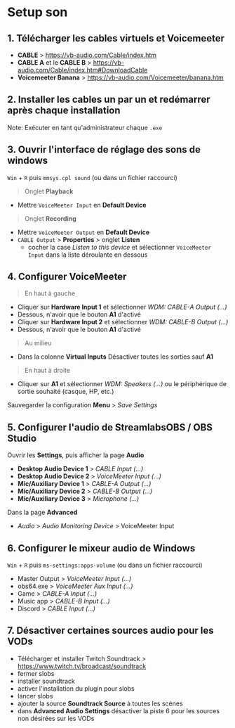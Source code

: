 # Setup son

## 1. Télécharger les cables virtuels et Voicemeeter

- **CABLE** > https://vb-audio.com/Cable/index.htm
- **CABLE A** et le **CABLE B** > https://vb-audio.com/Cable/index.htm#DownloadCable
- **Voicemeeter Banana** > https://vb-audio.com/Voicemeeter/banana.htm

## 2. Installer les cables un par un et redémarrer après chaque installation

Note: Exécuter en tant qu'administrateur chaque `.exe`

## 3. Ouvrir l'interface de réglage des sons de windows

`Win` + `R` puis `mmsys.cpl sound` (ou dans un fichier raccourci)

> Onglet **Playback**
- Mettre `VoiceMeeter Input` en **Default Device**

> Onglet **Recording**

- Mettre `VoiceMeeter Output` en **Default Device**
- `CABLE Output` > **Properties** > onglet **Listen** 
  - cocher la case *Listen to this device* et sélectionner `VoiceMeeter Input` dans la liste déroulante en dessous

## 4. Configurer VoiceMeeter

> En haut à gauche

- Cliquer sur **Hardware Input 1** et sélectionner *WDM: CABLE-A Output (...)*
- Dessous, n'avoir que le bouton **A1** d'activé
- Cliquer sur **Hardware Input 2** et sélectionner *WDM: CABLE-B Output (...)*
- Dessous, n'avoir que le bouton **A1** d'activé

> Au milieu

- Dans la colonne **Virtual Inputs** Désactiver toutes les sorties sauf **A1**

> En haut à droite

- Cliquer sur **A1** et sélectionner *WDM: Speakers (...)* ou le périphérique de sortie souhaité (casque, HP, etc.)

Sauvegarder la configuration **Menu** > *Save Settings*

## 5. Configurer l'audio de StreamlabsOBS / OBS Studio

Ouvrir les **Settings**, puis afficher la page **Audio**

- **Desktop Audio Device 1** > *CABLE Input (...)*
- **Desktop Audio Device 2** > *VoiceMeeter Input (...)*
- **Mic/Auxiliary Device 1** > *CABLE-A Output (...)*
- **Mic/Auxiliary Device 2** > *CABLE-B Output (...)*
- **Mic/Auxiliary Device 3** > *Microphone (...)*

Dans la page **Advanced**
- *Audio* > *Audio Monitoring Device* > VoiceMeeter Input


## 6. Configurer le mixeur audio de Windows

`Win` + `R` puis `ms-settings:apps-volume` (ou dans un fichier raccourci)

- Master Output > *VoiceMeeter Input (...)*
- obs64.exe > *VoiceMeeter Aux Input (...)*
- Game > *CABLE-A Input (...)*
- Music app > *CABLE-B Input (...)*
- Discord > *CABLE Input (...)*

## 7. Désactiver certaines sources audio pour les VODs

- Télécharger et installer Twitch Soundtrack > https://www.twitch.tv/broadcast/soundtrack
- fermer slobs
- installer soundtrack
- activer l'installation du plugin pour slobs
- lancer slobs
- ajouter la source **Soundtrack Source** à toutes les scènes
- dans **Advanced Audio Settings** désactiver la piste 6 pour les sources non désirées sur les VODs